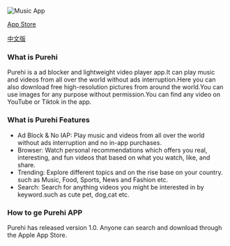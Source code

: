 
![Music App](https://github.com/Purehi/Purehi/assets/138559218/93f2f742-80a0-4ddb-85e3-cd1b0f765480)

[App Store](https://apps.apple.com/app/purehi-hd-videos-photos/id6450441346?platform=iphone)

[中文版](https://github.com/Purehi/Purehi/blob/main/README_zh.md)
### What is Purehi
Purehi is a ad blocker and lightweight video player app.It can play music and videos from all over the world without ads interruption.Here you can also download free high-resolution pictures from around the world.You can use images for any purpose without permission.You can find any video on YouTube or Tiktok in the app.

### What is Purehi Features
- Ad Block & No IAP: Play music and videos from all over the world without ads interruption and no in-app purchases.
- Browser: Watch personal recommendations which offers you real, interesting, and fun videos that based on what you watch, like, and share.
- Trending: Explore different topics and on the rise base on your country. such as Music, Food, Sports, News and Fashion etc.
- Search: Search for anything videos you might be interested in by keyword.such as cute pet, dog,cat etc.
  
### How to ge Purehi APP
Purehi has released version 1.0.
Anyone can search and download through the Apple App Store.



<!--
**Purehi/Purehi** is a ✨ _special_ ✨ repository because its `README.md` (this file) appears on your GitHub profile.

Here are some ideas to get you started:

- 🔭 I’m currently working on ...
- 🌱 I’m currently learning ...
- 👯 I’m looking to collaborate on ...
- 🤔 I’m looking for help with ...
- 💬 Ask me about ...
- 📫 How to reach me: ...
- 😄 Pronouns: ...
- ⚡ Fun fact: ...
-->
